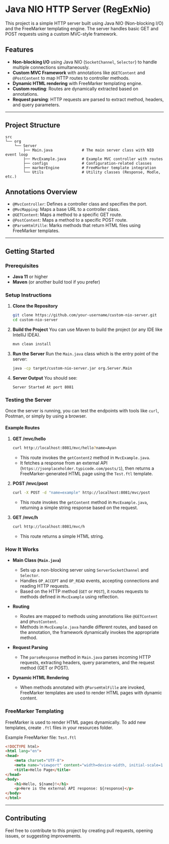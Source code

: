 

# Java NIO HTTP Server (RegExNio)

This project is a simple HTTP server built using Java NIO (Non-blocking I/O) and the FreeMarker templating engine. The server handles basic GET and POST requests using a custom MVC-style framework.

## Features

- **Non-blocking I/O** using Java NIO (`SocketChannel`, `Selector`) to handle multiple connections simultaneously.
- **Custom MVC Framework** with annotations like `@GETContent` and `@PostContent` to map HTTP routes to controller methods.
- **Dynamic HTML rendering** with FreeMarker templating engine.
- **Custom routing**: Routes are dynamically extracted based on annotations.
- **Request parsing**: HTTP requests are parsed to extract method, headers, and query parameters.
  
---

## Project Structure

```
src
└── org
    └── Server
        ├── Main.java             # The main server class with NIO event loop
        ├── MvcExample.java       # Example MVC controller with routes
        ├── configs               # Configuration-related classes
        ├── markerEngine          # FreeMarker template integration
        └── Utils                 # Utility classes (Response, Modle, etc.)
```

## Annotations Overview

- `@MvcController`: Defines a controller class and specifies the port.
- `@MvcMapping`: Maps a base URL to a controller class.
- `@GETContent`: Maps a method to a specific GET route.
- `@PostContent`: Maps a method to a specific POST route.
- `@ParseHtmlFille`: Marks methods that return HTML files using FreeMarker templates.

---

## Getting Started

### Prerequisites

- **Java 11** or higher
- **Maven** (or another build tool if you prefer)

### Setup Instructions

1. **Clone the Repository**
    ```bash
    git clone https://github.com/your-username/custom-nio-server.git
    cd custom-nio-server
    ```

2. **Build the Project**
    You can use Maven to build the project (or any IDE like IntelliJ IDEA).
    ```bash
    mvn clean install
    ```

3. **Run the Server**
    Run the `Main.java` class which is the entry point of the server:
    ```bash
    java -cp target/custom-nio-server.jar org.Server.Main
    ```

4. **Server Output**
    You should see:
    ```
    Server Started At port 8081
    ```

### Testing the Server

Once the server is running, you can test the endpoints with tools like `curl`, Postman, or simply by using a browser.

#### Example Routes

1. **GET /mvc/hello**
   ```bash
   curl http://localhost:8081/mvc/hello?name=Ayan
   ```
   - This route invokes the `getContent2` method in `MvcExample.java`.
   - It fetches a response from an external API (`https://jsonplaceholder.typicode.com/posts/1`), then returns a FreeMarker-generated HTML page using the `Test.ftl` template.

2. **POST /mvc/post**
   ```bash
   curl -X POST -d "name=example" http://localhost:8081/mvc/post
   ```
   - This route invokes the `getContent` method in `MvcExample.java`, returning a simple string response based on the request.

3. **GET /mvc/h**
   ```bash
   curl http://localhost:8081/mvc/h
   ```
   - This route returns a simple HTML string.

### How It Works

- **Main Class (`Main.java`)**
   - Sets up a non-blocking server using `ServerSocketChannel` and `Selector`.
   - Handles `OP_ACCEPT` and `OP_READ` events, accepting connections and reading HTTP requests.
   - Based on the HTTP method (`GET` or `POST`), it routes requests to methods defined in `MvcExample` using reflection.

- **Routing**
   - Routes are mapped to methods using annotations like `@GETContent` and `@PostContent`.
   - Methods in `MvcExample.java` handle different routes, and based on the annotation, the framework dynamically invokes the appropriate method.

- **Request Parsing**
   - The `parseResponse` method in `Main.java` parses incoming HTTP requests, extracting headers, query parameters, and the request method (GET or POST).

- **Dynamic HTML Rendering**
   - When methods annotated with `@ParseHtmlFille` are invoked, FreeMarker templates are used to render HTML pages with dynamic content.

### FreeMarker Templating

FreeMarker is used to render HTML pages dynamically. To add new templates, create `.ftl` files in your resources folder.

Example FreeMarker file: `Test.ftl`
```html
<!DOCTYPE html>
<html lang="en">
<head>
    <meta charset="UTF-8">
    <meta name="viewport" content="width=device-width, initial-scale=1.0">
    <title>Hello Page</title>
</head>
<body>
    <h1>Hello, ${name}!</h1>
    <p>Here is the external API response: ${response}</p>
</body>
</html>
```

---

## Contributing

Feel free to contribute to this project by creating pull requests, opening issues, or suggesting improvements.

